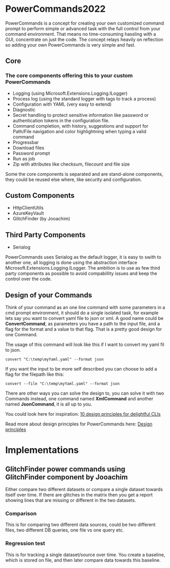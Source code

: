 # PowerCommands2022
PowerCommands is a concept for creating your own customized command prompt to perform simple or advanced task with the full control from your command environment. That means no time-consuming hassling with a GUI, concentrate on just the code. The concept relays heavily on reflection so adding your own PowerCommands is very simple and fast.

 ## Core
 ### The core components offering this to your custom PowerCommands
 - Logging (using Microsoft.Extensions.Logging.ILogger)
 - Process log (using the standard logger with tags to track a process)
 - Configuration with YAML (very easy to extend)
 - Diagnostic 
 - Secret handling to protect sensitive information like password or authentication tokens in the configuration file.
 - Command completion, with history, suggestions and support for Path/File navigation and color highlightning when typing a valid command
 - Progressbar
 - Download files
 - Password prompt
 - Run as job
 - Zip with attributes like checksum, filecount and file size
 
 Some the core components is separated and are stand-alone components, they could be reused else where, like security and configuration.
 
 ## Custom Components 
 - HttpClientUtils 
 - AzureKeyVault
 - GlitchFinder (by Jooachim)

 ## Third Party Components
 - Serialog

 PowerCommands uses Serialog as the default logger, it is easy to swith to another one, all logging is done using the abstraction interface Microsoft.Extensions.Logging.ILogger. The ambition is to use as few third party components as possible to avoid compabillity issues and keep the control over the code. 

 ## Design of your Commands
 Think of your command as an one line command with some parameters in a cmd prompt environment, it should do a single isolated task, for example lets say you want to convert yaml file to json or xml. A good name could be **ConvertCommand**, as parameters you have a path to the input file, and a flag for the format and a value to that flag. That is a pretty good design for one Command. 
 
 The usage of this command will look like this if I want to convert my yaml fil to json.

```convert "C:\temp\myYaml.yaml" --format json```

If you want the input to be more self described you can choose to add a flag for the filepath like this:

```convert --file "C:\temp\myYaml.yaml" --format json```
 
There are other ways you can solve the design to, you can solve it with two Commands instead, one command named **XmlCommand** and another named **JsonCommand**, it is all up to you.

You could look here for inspiration:
[10 design principles for delightful CLIs](https://blog.developer.atlassian.com/10-design-principles-for-delightful-clis/)

Read more about design principles for PowerCommands here: [Design principles](PowerCommands%20Design%20Principles%20And%20Guidlines.md)

 # Implementations
 
 ## GlitchFinder power commands using GlitchFinder component by Jooachim

 Either compare two different datasets or compare a single dataset towards itself over time.
 If there are glitches in the matrix then you get a report showing lines that are missing or different in the two datasets.

### Comparison
This is for comparing two different data sources, could be two different files, two different DB queries, one file vs one query etc.

### Regression test
This is for tracking a single dataset/source over time. You create a baseline, which is stored on file, and then later compare data towards this baseline.

  